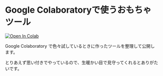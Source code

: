 # Google Colaboratoryで使うおもちゃツール

[![Open In Colab](https://colab.research.google.com/assets/colab-badge.svg)](https://colab.research.google.com/github/googlecolab/colabtools/blob/main/notebooks/colab-github-demo.ipynb)

Google Colaboratory で色々試しているときに作ったツールを整理して公開します。

とりあえず思い付きでやっているので、生暖かい目で見守ってくれるとありがたいです。

